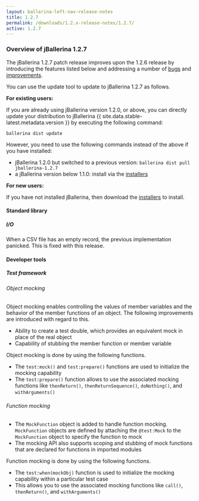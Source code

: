 ```yaml
---
layout: ballerina-left-nav-release-notes
title: 1.2.7
permalink: /downloads/1.2.x-release-notes/1.2.7/
active: 1.2.7
---
```


### Overview of jBallerina 1.2.7
The jBallerina 1.2.7 patch release improves upon the 1.2.6 release by introducing the features listed below and addressing a number of [bugs](https://github.com/ballerina-platform/ballerina-lang/issues?q=is%3Aissue+milestone%3A%22Ballerina+1.2.7%22+label%3AType%2FBug+is%3Aclosed) and [improvements](https://github.com/ballerina-platform/ballerina-lang/issues?q=is%3Aissue+milestone%3A%22Ballerina+1.2.7%22+is%3Aclosed+label%3AType%2FImprovement).

You can use the update tool to update to jBallerina 1.2.7 as follows.

**For existing users:**

If you are already using jBallerina version 1.2.0, or above, you can directly update your distribution to jBallerina {{ site.data.stable-latest.metadata.version }} by executing the following command:

```
ballerina dist update
```

However, you need to use the following commands instead of the above if you have installed:

- jBallerina 1.2.0 but switched to a previous version: `ballerina dist pull jballerina-1.2.7`
- a jBallerina version below 1.1.0: install via the [installers](https://ballerina.io/downloads/)

**For new users:**

If you have not installed jBallerina, then download the [installers](https://ballerina.io/downloads/) to install.

#### Standard library

##### I/O

When a CSV file has an empty record, the previous implementation panicked. This is fixed with this release.

#### Developer tools

##### Test framework

###### Object mocking

Object mocking enables controlling the values of member variables and the behavior of the member functions of an object. The following improvements are introduced with regard to this.

- Ability to create a test double, which provides an equivalent mock in place of the real object
- Capability of stubbing the member function or member variable

Object mocking is done by using the following functions.

- The `test:mock()` and `test:prepare()` functions are used to initialize the mocking capability
- The `test:prepare()` function allows to use the associated mocking functions like `thenReturn()`, `thenReturnSequence()`, `doNothing()`, and `withArguments()`

###### Function mocking

- The `MockFunction` object is added to handle function mocking. `MockFunction` objects are defined by attaching the `@test:Mock` to the `MockFunction` object to specify the function to mock
- The mocking API also supports scoping and stubbing of mock functions that are declared for functions in imported modules

Function mocking is done by using the following functions.

- The `test:when(mockObj)` function is used to initialize the mocking capability within a particular test case
- This allows you to use the associated mocking functions like `call()`, `thenReturn()`, and `withArguments()`
